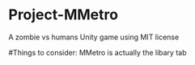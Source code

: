 # Project-MMetro
A zombie vs humans Unity game using MIT license

#Things to consider:
MMetro is actually the libary tab
